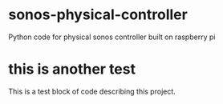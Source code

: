 # sonos-physical-controller
Python code for physical sonos controller built on raspberry pi

# this is another test
This is a test block of code describing this project.

